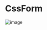 # CssForm <br>
![image](https://github.com/MahsumaRezai/CssForm/assets/110189253/95d33927-e0b7-4d34-96f9-ca5faf66af86)
